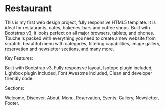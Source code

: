 # Restaurant
This is my first web design project, fully responsive HTML5 template. It is ideal for restaurants, cafes, bakeries, bars and coffee shops. Built with Bootstrap v3, it looks perfect on all major browsers, tablets, and phones. Touche is packed with everything you need to create a new website from scratch: beautiful menu with categories, filtering capabilities, image gallery, reservation and newsletter sections, and many more.

Key Features:

Built with Bootstrap v3,
Fully responsive layout,
Isotope plugin included,
Lightbox plugin included,
Font Awesome included,
Clean and developer friendly code.


Sections:

Welcome,
Discover,
About,
Menu,
Reservation,
Events,
Gallery,
Newsletter,
Footer.
